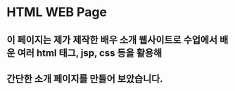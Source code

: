 # HTML WEB Page
## 이 페이지는 제가 제작한 배우 소개 웹사이트로 수업에서 배운 여러 html 태그, jsp, css 등을 활용해 
## 간단한 소개 페이지를 만들어 보았습니다.

